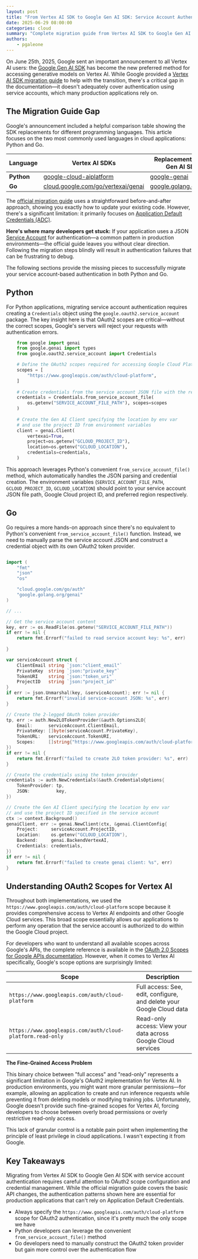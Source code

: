 ```yaml
---
layout: post
title: "From Vertex AI SDK to Google Gen AI SDK: Service Account Authentication for Python and Go"
date: 2025-06-29 08:00:00
categories: cloud
summary: "Complete migration guide from Vertex AI SDK to Google Gen AI SDK for Python and Go developers. Covers service account authentication, OAuth2 scope limitations, and the critical implementation details missing from Google's official documentation."
authors:
    - pgaleone
---
```


On June 25th, 2025, Google sent an important announcement to all Vertex AI users: the [Google Gen AI SDK](https://cloud.google.com/vertex-ai/generative-ai/docs/sdks/overview) has become the new preferred method for accessing generative models on Vertex AI. While Google provided a [Vertex AI SDK migration guide](https://cloud.google.com/vertex-ai/generative-ai/docs/deprecations/genai-vertexai-sdk) to help with the transition, there's a critical gap in the documentation—it doesn't adequately cover authentication using service accounts, which many production applications rely on.

## The Migration Guide Gap

Google's announcement included a helpful comparison table showing the SDK replacements for different programming languages. This article focuses on the two most commonly used languages in cloud applications: Python and Go.

| Language | Vertex AI SDKs | Replacement Google Gen AI SDKs |
|---|---|---|
| **Python** | [google-cloud-aiplatform](https://pypi.org/project/google-cloud-aiplatform/) | [google-genai](https://pypi.org/project/google-genai/) |
| **Go** | [cloud.google.com/go/vertexai/genai](https://pkg.go.dev/cloud.google.com/go/vertexai/genai) | [google.golang.org/genai](https://pkg.go.dev/google.golang.org/genai) |

The [official migration guide](https://cloud.google.com/vertex-ai/generative-ai/docs/deprecations/genai-vertexai-sdk) uses a straightforward before-and-after approach, showing you exactly how to update your existing code. However, there's a significant limitation: it primarily focuses on [Application Default Credentials (ADC)](https://cloud.google.com/docs/authentication/application-default-credentials).

**Here's where many developers get stuck:** If your application uses a JSON [Service Account](https://cloud.google.com/iam/docs/service-account-overview) for authentication—a common pattern in production environments—the official guide leaves you without clear direction. Following the migration steps blindly will result in authentication failures that can be frustrating to debug.

The following sections provide the missing pieces to successfully migrate your service account-based authentication in both Python and Go.

## Python

For Python applications, migrating service account authentication requires creating a `Credentials` object using the `google.oauth2.service_account` package. The key insight here is that OAuth2 scopes are critical—without the correct scopes, Google's servers will reject your requests with authentication errors.

```python
    from google import genai
    from google.genai import types
    from google.oauth2.service_account import Credentials

    # Define the OAuth2 scopes required for accessing Google Cloud Platform
    scopes = [
        "https://www.googleapis.com/auth/cloud-platform",
    ]
    
    # Create credentials from the service account JSON file with the required scopes
    credentials = Credentials.from_service_account_file(
        os.getenv("SERVICE_ACCOUNT_FILE_PATH"), scopes=scopes
    )
    
    # Create the Gen AI Client specifying the location by env var
    # and use the project ID from environment variables
    client = genai.Client(
        vertexai=True,
        project=os.getenv("GCLOUD_PROJECT_ID"),
        location=os.getenv("GCLOUD_LOCATION"),
        credentials=credentials,
    )
```

This approach leverages Python's convenient `from_service_account_file()` method, which automatically handles the JSON parsing and credential creation. The environment variables (`SERVICE_ACCOUNT_FILE_PATH`, `GCLOUD_PROJECT_ID`, `GCLOUD_LOCATION`) should point to your service account JSON file path, Google Cloud project ID, and preferred region respectively.

## Go

Go requires a more hands-on approach since there's no equivalent to Python's convenient `from_service_account_file()` function. Instead, we need to manually parse the service account JSON and construct a credential object with its own OAuth2 token provider.


```go

import (
    "fmt"
    "json"
    "os"

	"cloud.google.com/go/auth"
    "google.golang.org/genai"
)

// ...

// Get the service account content
key, err := os.ReadFile(os.getenv("SERVICE_ACCOUNT_FILE_PATH"))
if err != nil {
    return fmt.Errorf("failed to read service account key: %s", err)
    
}

var serviceAccount struct {
    ClientEmail string `json:"client_email"`
    PrivateKey  string `json:"private_key"`
    TokenURI    string `json:"token_uri"`
    ProjectID   string `json:"project_id"`
}
if err := json.Unmarshal(key, &serviceAccount); err != nil {
    return fmt.Errorf("invalid service-account JSON: %s", err)
}

// Create the 2-legged OAuth token provider
tp, err := auth.New2LOTokenProvider(&auth.Options2LO{
    Email:      serviceAccount.ClientEmail,
    PrivateKey: []byte(serviceAccount.PrivateKey),
    TokenURL:   serviceAccount.TokenURI,
    Scopes:     []string{"https://www.googleapis.com/auth/cloud-platform"},
})
if err != nil {
    return fmt.Errorf("failed to create 2LO token provider: %s", err)
}

// Create the credentials using the token provider
credentials := auth.NewCredentials(&auth.CredentialsOptions{
    TokenProvider: tp,
    JSON:          key,
})

// Create the Gen AI Client specifying the location by env var
// and use the project ID specified in the service account
ctx := context.Background()
genaiClient, err := genai.NewClient(ctx, &genai.ClientConfig{
    Project:     serviceAccount.ProjectID,
    Location:    os.getenv("GCLOUD_LOCATION"),
    Backend:     genai.BackendVertexAI,
    Credentials: credentials,
})
if err != nil {
    return fmt.Errorf("failed to create genai client: %s", err)
}
```

## Understanding OAuth2 Scopes for Vertex AI

Throughout both implementations, we used the `https://www.googleapis.com/auth/cloud-platform` scope because it provides comprehensive access to Vertex AI endpoints and other Google Cloud services. This broad scope essentially allows our applications to perform any operation that the service account is authorized to do within the Google Cloud project.

For developers who want to understand all available scopes across Google's APIs, the complete reference is available in the [OAuth 2.0 Scopes for Google APIs documentation](https://developers.google.com/identity/protocols/oauth2/scopes#aiplatform). However, when it comes to Vertex AI specifically, Google's scope options are surprisingly limited:

| Scope | Description |
|-------|-------------|
| `https://www.googleapis.com/auth/cloud-platform` | Full access: See, edit, configure, and delete your Google Cloud data |
| `https://www.googleapis.com/auth/cloud-platform.read-only` | Read-only access: View your data across Google Cloud services |

**The Fine-Grained Access Problem**

This binary choice between "full access" and "read-only" represents a significant limitation in Google's OAuth2 implementation for Vertex AI. In production environments, you might want more granular permissions—for example, allowing an application to create and run inference requests while preventing it from deleting models or modifying training jobs. Unfortunately, Google doesn't provide such fine-grained scopes for Vertex AI, forcing developers to choose between overly broad permissions or overly restrictive read-only access.

This lack of granular control is a notable pain point when implementing the principle of least privilege in cloud applications. I wasn't expecting it from Google.

## Key Takeaways

Migrating from Vertex AI SDK to Google Gen AI SDK with service account authentication requires careful attention to OAuth2 scope configuration and credential management. While the official migration guide covers the basic API changes, the authentication patterns shown here are essential for production applications that can't rely on Application Default Credentials.

- Always specify the `https://www.googleapis.com/auth/cloud-platform` scope for OAuth2 authentication, since it's pretty much the only scope we have
- Python developers can leverage the convenient `from_service_account_file()` method
- Go developers need to manually construct the OAuth2 token provider but gain more control over the authentication flow